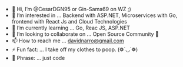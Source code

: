 - 👋 Hi, I’m @CesarDGN95 or Gin-Sama69 on WZ ;)
- 👀 I’m interested in ... Backend with ASP.NET, Microservices with Go, frontend with React Js and Cloud Technologies
- 🌱 I’m currently learning ... Go, Reac JS, ASP.NET
- 💞️ I’m looking to collaborate on ... Open Source Community 🧡
- 📫 How to reach me ... davidnarro@gmail.com
- ⚡ Fun fact: ... I take off my clothes to poop. (❁´◡`❁)
- 💬 Phrase: ... just code 
<!---
CesarDGN95/CesarDGN95 is a ✨ special ✨ repository because its `README.md` (this file) appears on your GitHub profile.
You can click the Preview link to take a look at your changes.
--->
